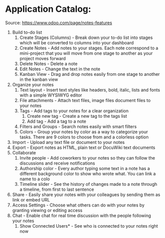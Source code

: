 # Application Catalog:

Source: https://www.odoo.com/page/notes-features

1. Build to-do list
   1. Create Stages (Columns) - Break down your to-do list into stages which will be converted to columns into your dashboard
   2. Create Notes            - Add notes to your stages. Each note correspond to a mini-project that you will move from one stage to another as your project moves forward
   3. Delete Notes			      -	Delete a note
   4. Edit Notes			        -	Change the text in the note
   5. Kanban View             - Drag and drop notes easily from one stage to another in the kanban view
2. Organize your notes
   1. Text layout             - Insert text styles like headers, bold, italic, lists and fonts with a simple WYSIWYG editor
   2. File attachments        - Attach text files, image files document files to your notes
   3. Tags                    - Add tags to your notes for a clear organization
      1. Create new tag	    - Create a new tag to the tags list
   	  2. Add tag			        - Add a tag to a note
   4. Filters and Groups      - Search notes easily with smart filters
   5. Colors                  - Group your notes by color as a way to categorize your tasks. There are 9 colors to choose from and a colorless option
3. Import                  - Upload any text file or document to your notes
4. Export                  - Export notes as HTML, plain text or DocuWiki text documents
5. Collaborate
   1. Invite people           - Add coworkers to your notes so they can follow the discussions and receive notifications
   2. Authorship color        - Every author typing some text in a note has a different background color to show who wrote what. You can link a name to a colo
   3. Timeline slider         - See the history of changes made to a note through a timeline, from first to last sentence
6. Share                   - Easily share your notes with your colleagues by sending them as link or embed URL
7. Access Settings         - Choose what others can do with your notes by granting viewing or editing access
8. Chat                    - Enable chat for real time discussion with the people following your notes
   1. Show Connected Users*   - See who is connected to your notes right now